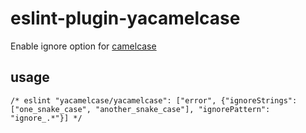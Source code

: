 # eslint-plugin-yacamelcase

Enable ignore option for [camelcase](http://eslint.org/docs/rules/camelcase)


## usage

```
/* eslint "yacamelcase/yacamelcase": ["error", {"ignoreStrings": ["one_snake_case", "another_snake_case"], "ignorePattern": "ignore_.*"}] */
```
